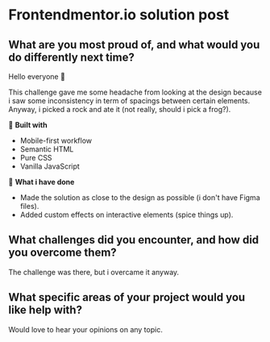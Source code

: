 # Frontendmentor.io solution post

## What are you most proud of, and what would you do differently next time?

Hello everyone :moyai:

This challenge gave me some headache from looking at the design because i saw some inconsistency in term of spacings between certain elements. Anyway, i picked a rock and ate it (not really, should i pick a frog?).

:seedling: **Built with**

- Mobile-first workflow
- Semantic HTML
- Pure CSS
- Vanilla JavaScript

:memo: **What i have done**

- Made the solution as close to the design as possible (i don't have Figma files).
- Added custom effects on interactive elements (spice things up).

## What challenges did you encounter, and how did you overcome them?

The challenge was there, but i overcame it anyway.

## What specific areas of your project would you like help with?

Would love to hear your opinions on any topic.

